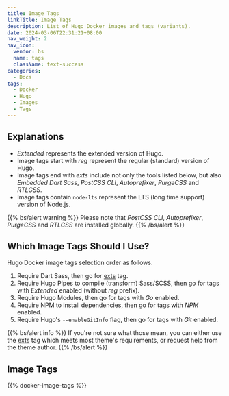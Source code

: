 ```yaml
---
title: Image Tags
linkTitle: Image Tags
description: List of Hugo Docker images and tags (variants).
date: 2024-03-06T22:31:21+08:00
nav_weight: 2
nav_icon:
  vendor: bs
  name: tags
  className: text-success
categories:
  - Docs
tags:
  - Docker
  - Hugo
  - Images
  - Tags
---
```


## Explanations

- _Extended_ represents the extended version of Hugo.
- Image tags start with _reg_ represent the regular (standard) version of Hugo.
- Image tags end with _exts_ include not only the tools listed below, but also _Embedded Dart Sass_, _PostCSS CLI_, _Autoprefixer_, _PurgeCSS_ and _RTLCSS_.
- Image tags contain `node-lts` represent the LTS (long time support) version of Node.js.

{{% bs/alert warning %}}
Please note that _PostCSS CLI_, _Autoprefixer_, _PurgeCSS_ and _RTLCSS_ are installed globally.
{{% /bs/alert %}}

## Which Image Tags Should I Use?

Hugo Docker image tags selection order as follows.

1. Require Dart Sass, then go for [exts](#exts) tag.
1. Require Hugo Pipes to compile (transform) Sass/SCSS, then go for tags with _Extended_ enabled (without _reg_ prefix).
1. Require Hugo Modules, then go for tags with _Go_ enabled.
1. Require NPM to install dependencies, then go for tags with _NPM_ enabled.
1. Require Hugo's `--enableGitInfo` flag, then go for tags with _Git_ enabled.

{{% bs/alert info %}}
If you're not sure what those mean, you can either use the [exts](#exts) tag which meets most theme's requirements, or request help from the theme author.
{{% /bs/alert %}}

## Image Tags

{{% docker-image-tags %}}
